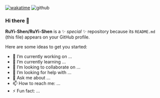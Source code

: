[![wakatime](https://wakatime.com/badge/user/0c094103-68b6-444a-9f05-ba265d96fcee.svg)](https://wakatime.com/@0c094103-68b6-444a-9f05-ba265d96fcee)
![github](https://komarev.com/ghpvc/?username=ruyi-shen&color=blue)

### Hi there 👋

**RuYi-Shen/RuYi-Shen** is a ✨ _special_ ✨ repository because its `README.md` (this file) appears on your GitHub profile.

Here are some ideas to get you started:

- 🔭 I’m currently working on ...
- 🌱 I’m currently learning ...
- 👯 I’m looking to collaborate on ...
- 🤔 I’m looking for help with ...
- 💬 Ask me about ...
- 📫 How to reach me: ...
- ⚡ Fun fact: ...


